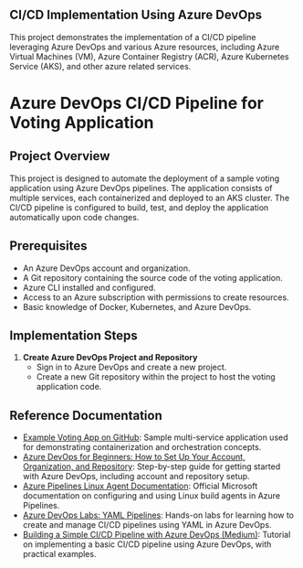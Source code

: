 ## CI/CD Implementation Using Azure DevOps

This project demonstrates the implementation of a CI/CD pipeline leveraging Azure DevOps and various Azure resources, including Azure Virtual Machines (VM), Azure Container Registry (ACR), Azure Kubernetes Service (AKS), and other azure related services.

# Azure DevOps CI/CD Pipeline for Voting Application

## Project Overview
This project is designed to automate the deployment of a sample voting application using Azure DevOps pipelines. The application consists of multiple services, each containerized and deployed to an AKS cluster. The CI/CD pipeline is configured to build, test, and deploy the application automatically upon code changes.

## Prerequisites
- An Azure DevOps account and organization.
- A Git repository containing the source code of the voting application.
- Azure CLI installed and configured.
- Access to an Azure subscription with permissions to create resources.
- Basic knowledge of Docker, Kubernetes, and Azure DevOps.

## Implementation Steps

1. **Create Azure DevOps Project and Repository**
   - Sign in to Azure DevOps and create a new project.
   - Create a new Git repository within the project to host the voting application code.

## Reference Documentation

- [Example Voting App on GitHub](https://github.com/dockersamples/example-voting-app): Sample multi-service application used for demonstrating containerization and orchestration concepts.
- [Azure DevOps for Beginners: How to Set Up Your Account, Organization, and Repository](https://techcommunity.microsoft.com/blog/educatordeveloperblog/azure-devops-for-beginners-how-to-set-up-your-account-organization-and-repositor/3790002): Step-by-step guide for getting started with Azure DevOps, including account and repository setup.
- [Azure Pipelines Linux Agent Documentation](https://learn.microsoft.com/en-us/azure/devops/pipelines/agents/linux-agent?view=azure-devops&tabs=IP-V4): Official Microsoft documentation on configuring and using Linux build agents in Azure Pipelines.
- [Azure DevOps Labs: YAML Pipelines](https://azuredevopslabs.com/labs/azuredevops/yaml/): Hands-on labs for learning how to create and manage CI/CD pipelines using YAML in Azure DevOps.
- [Building a Simple CI/CD Pipeline with Azure DevOps (Medium)](https://medium.com/@lamjed.gaidi070/building-a-simple-ci-cd-pipeline-with-azure-devops-218e5dac2d61): Tutorial on implementing a basic CI/CD pipeline using Azure DevOps, with practical examples.